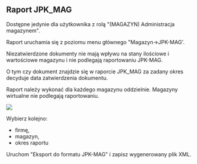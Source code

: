 ## Raport JPK_MAG

Dostępne jedynie dla użytkownika z rolą "(MAGAZYN) Administracja magazynem".

Raport uruchamia się z poziomu menu głównego "Magazyn->JPK-MAG'.

Niezatwierdzone dokumenty nie mają wpływu na stany ilościowe i wartościowe magazynu i nie podlegają raportowaniu JPK-MAG.

O tym czy dokument znajdzie się w raporcie JPK_MAG za zadany okres decyduje data zatwierdzenia dokumentu.

Raport należy wykonać dla każdego magazynu oddzielnie. Magazyny wirtualne nie podlegają raportowaniu.

![](https://www.chilan.com/lms-plus/screenshots/warehouse/wh-214.png)

Wybierz kolejno:
- firmę,
- magazyn,
- okres raportu

Uruchom "Eksport do formatu JPK-MAG" i zapisz wygenerowany plik XML.
